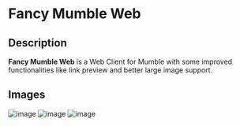 # Fancy Mumble Web

## Description
**Fancy Mumble Web** is a Web Client for Mumble with some improved functionalities like link preview and better large image support.

## Images
![image](https://user-images.githubusercontent.com/6242238/84315956-a61ca680-ab6a-11ea-8660-1cfec9183496.png)
![image](https://user-images.githubusercontent.com/6242238/84316071-d2d0be00-ab6a-11ea-9ece-38f25cb6ac78.png)
![image](https://user-images.githubusercontent.com/6242238/84316113-debc8000-ab6a-11ea-8a4b-d68574a6be22.png)
